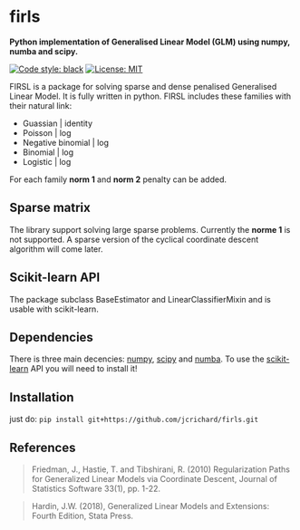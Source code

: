 firls
=====

**Python implementation of Generalised Linear Model (GLM) using numpy, numba and scipy.**

[![Code style: black](https://img.shields.io/badge/code%20style-black-000000.svg)](https://github.com/python/black)
[![License: MIT](https://img.shields.io/badge/License-MIT-yellow.svg)](https://opensource.org/licenses/MIT)



FIRSL is a package for solving sparse and dense penalised Generalised Linear Model. It is fully written in python.
FIRSL includes these families with their natural link:

* Guassian          | identity
* Poisson           | log
* Negative binomial | log
* Binomial          | log
* Logistic          | log

For each family **norm 1** and **norm 2** penalty can be added.

Sparse matrix
-------------
The library support solving large sparse problems. Currently the **norme 1** is not supported.
A sparse version of the cyclical coordinate descent algorithm will come later.

Scikit-learn API
----------------
The package subclass BaseEstimator and LinearClassifierMixin and is usable with scikit-learn.

Dependencies
------------
There is three main decencies: [numpy](http://www.numpy.org/), [scipy](http://www.scipy.org/) and  [numba](https://numba.pydata.org/).
To use the [scikit-learn](https://scikit-learn.org/stable/) API you will need to install it!


Installation
------------
just do:
`pip install git+https://github.com/jcrichard/firls.git`


References
----------
>Friedman, J., Hastie, T. and Tibshirani, R. (2010) Regularization Paths for Generalized Linear Models via Coordinate Descent, Journal of
Statistics Software 33(1), pp. 1-22.

>Hardin, J.W. (2018), Generalized Linear Models and Extensions: Fourth Edition, Stata Press.



